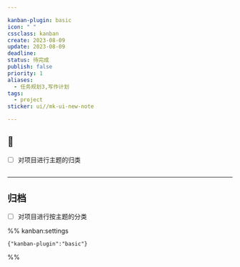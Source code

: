 ```yaml
---

kanban-plugin: basic
icon: " "
cssclass: kanban
create: 2023-08-09
update: 2023-08-09
deadline: 
status: 待完成
publish: false
priority: 1
aliases:
  - 任务规划3,写作计划
tags:
  - project
sticker: ui//mk-ui-new-note

---
```


## 📄

- [ ] 对项目进行主题的归类


## 



## 



***

## 归档

- [ ] 对项目进行按主题的分类

%% kanban:settings
```
{"kanban-plugin":"basic"}
```
%%